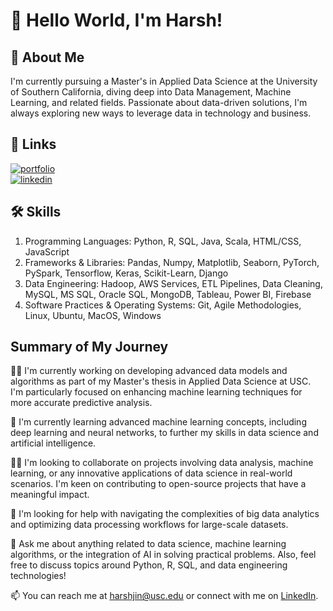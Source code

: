 
# 👋 Hello World, I'm Harsh! 


## 🚀 About Me

I'm currently pursuing a Master's in Applied Data Science at the University of Southern California, diving deep into Data Management, Machine Learning, and related fields. Passionate about data-driven solutions, I'm always exploring new ways to leverage data in technology and business.

## 🔗 Links
[![portfolio](https://img.shields.io/badge/my_portfolio-000?style=for-the-badge&logo=ko-fi&logoColor=white)](https://github.com/HarshJParikh)    
[![linkedin](https://img.shields.io/badge/linkedin-0A66C2?style=for-the-badge&logo=linkedin&logoColor=white)](https://www.linkedin.com/in/hparikh2000)



## 🛠 Skills
1. Programming Languages: Python, R, SQL, Java, Scala, HTML/CSS, JavaScript
2. Frameworks & Libraries: Pandas, Numpy, Matplotlib, Seaborn, PyTorch, PySpark, Tensorflow, Keras, Scikit-Learn, Django
3. Data Engineering: Hadoop, AWS Services, ETL Pipelines, Data Cleaning, MySQL, MS SQL, Oracle SQL, MongoDB, Tableau, Power BI, Firebase 
4. Software Practices & Operating Systems: Git, Agile Methodologies, Linux, Ubuntu, MacOS, Windows
## Summary of My Journey

👩‍💻 I'm currently working on developing advanced data models and algorithms as part of my Master's thesis in Applied Data Science at USC. I'm particularly focused on enhancing machine learning techniques for more accurate predictive analysis.

🧠 I'm currently learning advanced machine learning concepts, including deep learning and neural networks, to further my skills in data science and artificial intelligence.

👯‍♀️ I'm looking to collaborate on projects involving data analysis, machine learning, or any innovative applications of data science in real-world scenarios. I'm keen on contributing to open-source projects that have a meaningful impact.

🤔 I'm looking for help with navigating the complexities of big data analytics and optimizing data processing workflows for large-scale datasets.

💬 Ask me about anything related to data science, machine learning algorithms, or the integration of AI in solving practical problems. Also, feel free to discuss topics around Python, R, SQL, and data engineering technologies!

📫 You can reach me at harshjin@usc.edu or connect with me on [LinkedIn](https://www.linkedin.com/in/hparikh2000).
